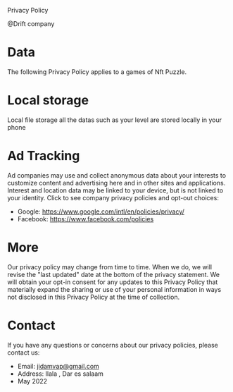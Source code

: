 Privacy Policy

@Drift company

# Data
The following Privacy Policy applies to a games of Nft Puzzle.

# Local storage
Local file storage all the datas such as your level are stored locally in your phone 

# Ad Tracking
Ad companies may use and collect anonymous data about your interests to customize content and advertising here and in other sites and applications. Interest and location data may be linked to your device, but is not linked to your identity. Click to see company privacy policies and opt-out choices:
- Google: https://www.google.com/intl/en/policies/privacy/
- Facebook: https://www.facebook.com/policies

 
# More
Our privacy policy may change from time to time. When we do, we will revise the "last updated" date at the bottom of the privacy statement. We will obtain your opt-in consent for any updates to this Privacy Policy that materially expand the sharing or use of your personal information in ways not disclosed in this Privacy Policy at the time of collection.


# Contact
If you have any questions or concerns about our privacy policies, please contact us:
- Email: jidamvap@gmail.com
- Address: Ilala , Dar es salaam
- May 2022

